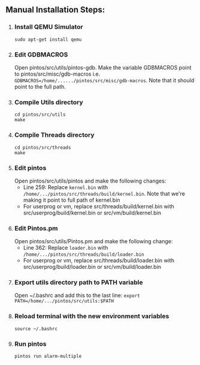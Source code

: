 ## Manual Installation Steps:
1. ### Install QEMU Simulator
      ```sudo apt-get install qemu```
1. ### Edit GDBMACROS
      Open pintos/src/utils/pintos-gdb. Make the variable GDBMACROS point to pintos/src/misc/gdb-macros
      i.e. ```GDBMACROS=/home/....../pintos/src/misc/gdb-macros```.
      Note that it should point to the full path.
1. ### Compile Utils directory
      ```
      cd pintos/src/utils
      make
      ```
1. ### Compile Threads directory
     ```
     cd pintos/src/threads
     make
     ```
1. ### Edit pintos
      Open pintos/src/utils/pintos and make the following changes:
      - Line 259: Replace `kernel.bin` with `/home/.../pintos/src/threads/build/kernel.bin`. Note that we're making it point to full path of kernel.bin
      - For userprog or vm, replace src/threads/build/kernel.bin with src/userprog/build/kernel.bin or src/vm/build/kernel.bin
2. ### Edit Pintos.pm
      Open pintos/src/utils/Pintos.pm and make the following change:
      - Line 362: Replace `loader.bin` with `/home/.../pintos/src/threads/build/loader.bin`
      - For userprog or vm, replace src/threads/build/loader.bin with src/userprog/build/loader.bin or src/vm/build/loader.bin
1. ### Export utils directory path to PATH variable
      Open ~/.bashrc and add this to the last line:
      ```export PATH=/home/.../pintos/src/utils:$PATH```
1. ### Reload terminal with the new environment variables
      ```source ~/.bashrc```
1. ### Run pintos
      ```pintos run alarm-multiple```


